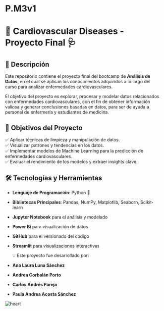 # P.M3v1

# 🏥 Cardiovascular Diseases - Proyecto Final 🩺

## 📖 Descripción

Este repositorio contiene el proyecto final del bootcamp de **Análisis de Datos**, en el cual se aplican los conocimientos adquiridos a lo largo del curso para analizar enfermedades cardiovasculares. 

El objetivo del proyecto es explorar, procesar y modelar datos relacionados con enfermedades cardiovasculares, con el fin de obtener información valiosa y generar conclusiones basadas en datos, para ser de ayuda a personal de enfermería y estudiantes de medicina.

## 🎯 Objetivos del Proyecto

✅ Aplicar técnicas de limpieza y manipulación de datos.  
✅ Visualizar patrones y tendencias en los datos.  
✅ Implementar modelos de Machine Learning para la predicción de enfermedades cardiovasculares.  
✅ Evaluar el rendimiento de los modelos y extraer insights clave.  

## 🛠️ Tecnologías y Herramientas

- **Lenguaje de Programación**: Python 🐍  
- **Bibliotecas Principales**: Pandas, NumPy, Matplotlib, Seaborn, Scikit-learn  
- **Jupyter Notebook** para el análisis y modelado
- **Power Bi** para visualización de datos  
- **GitHub** para el versionado del código  
- **Streamlit** para visualizaciones interactivas

  💡 Este proyecto fue desarrollado por:  
- **Ana Laura Luna Sánchez**
- **Andrea Corbalán Porto**
- **Carlos Andrés Pareja**
- **Paula Andrea Acosta Sánchez**


![heart](https://github.com/user-attachments/assets/67149e43-7176-4d68-9770-3e66cf248523)

